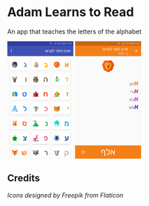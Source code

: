 # Adam Learns to Read
An app that teaches the letters of the alphabet


<img src="https://github.com/amaliaman/AdamReading/blob/master/screenshots/main.png" width="30%" height="30%"> <img src="https://github.com/amaliaman/AdamReading/blob/master/screenshots/aleph.png" width="30%" height="30%">


## Credits
_Icons designed by Freepik from Flaticon_
